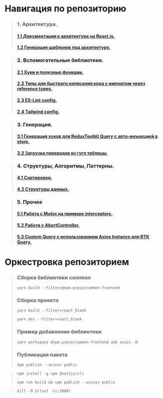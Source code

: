 # Навигация по репозиторию

> ### 1. Архитектура.
> #### <a href="https://github.com/Morozzko/React_Blank_App/tree/master/_doc/Architect%26Structure">1.1 Документация к архитектуре на React.js.<a/>
> #### <a href="https://github.com/Morozzko/React_Blank_App/tree/master/libs/create-by-template">1.2 Генерация шаблонов под архитектуру.<a/>

> ### 2. Вспомогательные библиотеки.
> #### <a href="https://github.com/Morozzko/React_Blank_App/tree/master/libs/utils">2.1 Хуки и полезные функции.<a/>
> #### <a href="https://github.com/Morozzko/React_Blank_App/tree/master/libs/types">2.2 Типы для быстрого написания кода с импортом через reference types.<a/>
> #### <a href="https://github.com/Morozzko/React_Blank_App/tree/master/packages/eslint-config">2.3 ES-Lint config.<a/>
> #### <a href="https://github.com/Morozzko/React_Blank_App/tree/master/packages/frontend-tailwind-config">2.4 Tailwind config.<a/>

> ### 3. Генерация.
> #### <a href="https://github.com/Morozzko/React_Blank_App/tree/master/packages/generate-hooks-rtk">3.1 Генерация хуков для ReduxToolkit Query с авто-инъекцией в store.<a/>
> #### <a href="https://github.com/Morozzko/React_Blank_App/tree/master/packages/download-locale">3.2 Загрузка переводов из гугл таблицы.<a/>

> ### 4. Структуры, Алгоритмы, Паттерны.
> #### <a href="https://github.com/Morozzko/React_Blank_App/tree/master/other/algorithms/src/algorithms/sortings">4.1 Сортировки.<a/>
> #### <a href="https://github.com/Morozzko/React_Blank_App/tree/master/other/algorithms/src/structures">4.2 Структуры данных.<a/>

> ### 5. Прочее
> #### <a href="https://github.com/Morozzko/React_Blank_App/blob/master/_templates/rtkthunk/react_blank/src/app/api/axios.ts">5.1 Работа с Mutex на примере interceptors.<a/>
> #### <a href="https://github.com/Morozzko/React_Blank_App/blob/master/_templates/rtkthunk/react_blank/src/utils/functions/thunkCreator/index.ts">5.2 Работа с AbortController.<a/>
> #### <a href="https://github.com/Morozzko/React_Blank_App/blob/master/packages/frontend-common/src/axios/baseQuery.ts">5.3 Custom Query с использованием Axios Instance для RTK Query.<a/>


# Оркестровка репозиторием
> ### Сборка библиотеки common
>
> ```
> yarn build --filter=@npm.piece/common-frontend
> ```
>
> ### Сборка проекта
>
> ```
> yarn build --filter=react_blank
>
> yarn dev --filter=react_blank
> ```
>
> ### Пример добавление библиотеки
> ```
> yarn workspace @npm.piece/common-frontend add axios -D
> ```
>
> ### Публикация пакета
> ```
> npm publish --access public
> ```

> ```
> npm install -g npm @nestjs/cli
> ```
> ```
> npm run build && npm publish --access public
> ```


> ```
> kill -9 $(lsof -ti:3000)
> ```
